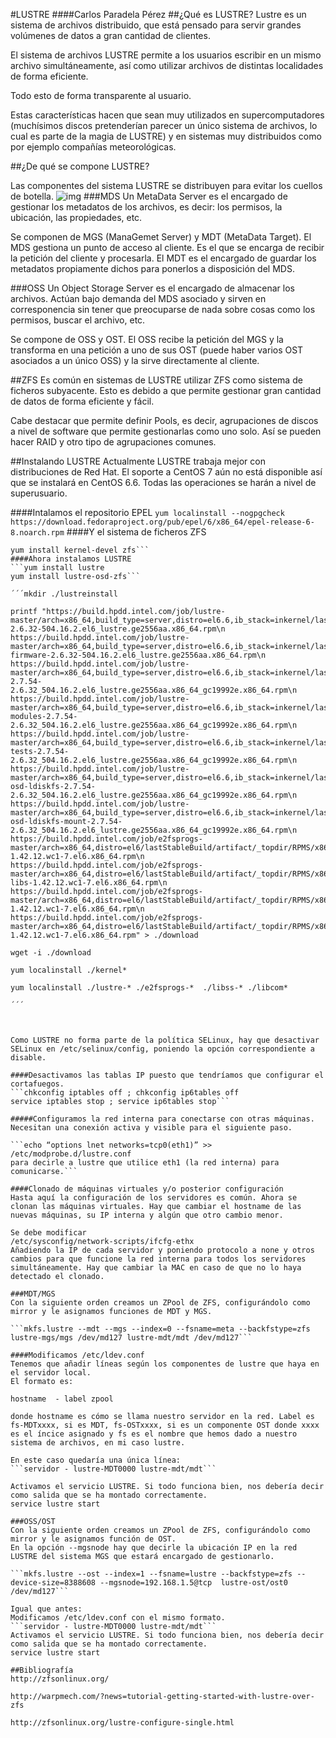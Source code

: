 #LUSTRE
####Carlos Paradela Pérez
##¿Qué es LUSTRE?
Lustre es un sistema de archivos distribuido, que está pensado para servir grandes volúmenes de datos a gran cantidad de clientes.

El sistema de archivos LUSTRE permite a los usuarios escribir en un mismo archivo simultáneamente, así como utilizar archivos de distintas localidades de forma eficiente.

Todo esto de forma transparente al usuario.

Estas características hacen que sean muy utilizados en supercomputadores (muchísimos discos pretenderían parecer un único sistema de archivos, lo cual es parte de la magia de LUSTRE) y en sistemas muy distribuidos como por ejemplo compañías meteorológicas.

##¿De qué se compone LUSTRE?

Las componentes del sistema LUSTRE se distribuyen para evitar los cuellos de botella.
![img](https://wiki.hpdd.intel.com/download/attachments/6586950/basic_layout.png?version=5&modificationDate=1304324082000&api=v2)
###MDS
Un MetaData Server es el encargado de gestionar los metadatos de los archivos, es decir: los permisos, la ubicación, las propiedades, etc.

Se componen de MGS (ManaGemet Server) y MDT (MetaData Target).
El MDS gestiona un punto de acceso al cliente. Es el que se encarga de recibir la petición del cliente y procesarla.
El MDT es el encargado de guardar los metadatos propiamente dichos para ponerlos a disposición del MDS.

###OSS
Un Object Storage Server es el encargado de almacenar los archivos. Actúan bajo demanda del MDS asociado y sirven en corresponencia sin tener que preocuparse de nada sobre cosas como los permisos, buscar el archivo, etc.

Se compone de OSS y OST.
El OSS recibe la petición del MGS y la transforma en una petición a uno de sus OST (puede haber varios OST asociados a un único OSS) y la sirve directamente al cliente.

##ZFS
Es común en sistemas de LUSTRE utilizar ZFS como sistema de ficheros subyacente. Esto es debido a que permite gestionar gran cantidad de datos de forma eficiente y fácil.

Cabe destacar que permite definir Pools, es decir, agrupaciones de discos a nivel de software que permite gestionarlas como uno solo. Así se pueden hacer RAID y otro tipo de agrupaciones comunes.

##Instalando LUSTRE
Actualmente LUSTRE trabaja mejor con distribuciones de Red Hat. El soporte a CentOS 7 aún no está disponible así que se instalará en CentOS 6.6. Todas las operaciones se harán a nivel de superusuario.

####Intalamos el repositorio EPEL
```yum localinstall --nogpgcheck https://download.fedoraproject.org/pub/epel/6/x86_64/epel-release-6-8.noarch.rpm```
####Y el sistema de ficheros ZFS
```yum localinstall --nogpgcheck http://archive.zfsonlinux.org/epel/zfs-release.el6.noarch.rpm
yum install kernel-devel zfs```
####Ahora instalamos LUSTRE
```yum install lustre
yum install lustre-osd-zfs```

´´´mkdir ./lustreinstall

printf "https://build.hpdd.intel.com/job/lustre-master/arch=x86_64,build_type=server,distro=el6.6,ib_stack=inkernel/lastStableBuild/artifact/artifacts/RPMS/x86_64/kernel-2.6.32-504.16.2.el6_lustre.ge2556aa.x86_64.rpm\n
https://build.hpdd.intel.com/job/lustre-master/arch=x86_64,build_type=server,distro=el6.6,ib_stack=inkernel/lastStableBuild/artifact/artifacts/RPMS/x86_64/kernel-firmware-2.6.32-504.16.2.el6_lustre.ge2556aa.x86_64.rpm\n
https://build.hpdd.intel.com/job/lustre-master/arch=x86_64,build_type=server,distro=el6.6,ib_stack=inkernel/lastStableBuild/artifact/artifacts/RPMS/x86_64/lustre-2.7.54-2.6.32_504.16.2.el6_lustre.ge2556aa.x86_64_gc19992e.x86_64.rpm\n
https://build.hpdd.intel.com/job/lustre-master/arch=x86_64,build_type=server,distro=el6.6,ib_stack=inkernel/lastStableBuild/artifact/artifacts/RPMS/x86_64/lustre-modules-2.7.54-2.6.32_504.16.2.el6_lustre.ge2556aa.x86_64_gc19992e.x86_64.rpm\n
https://build.hpdd.intel.com/job/lustre-master/arch=x86_64,build_type=server,distro=el6.6,ib_stack=inkernel/lastStableBuild/artifact/artifacts/RPMS/x86_64/lustre-tests-2.7.54-2.6.32_504.16.2.el6_lustre.ge2556aa.x86_64_gc19992e.x86_64.rpm\n
https://build.hpdd.intel.com/job/lustre-master/arch=x86_64,build_type=server,distro=el6.6,ib_stack=inkernel/lastStableBuild/artifact/artifacts/RPMS/x86_64/lustre-osd-ldiskfs-2.7.54-2.6.32_504.16.2.el6_lustre.ge2556aa.x86_64_gc19992e.x86_64.rpm\n
https://build.hpdd.intel.com/job/lustre-master/arch=x86_64,build_type=server,distro=el6.6,ib_stack=inkernel/lastStableBuild/artifact/artifacts/RPMS/x86_64/lustre-osd-ldiskfs-mount-2.7.54-2.6.32_504.16.2.el6_lustre.ge2556aa.x86_64_gc19992e.x86_64.rpm\n
https://build.hpdd.intel.com/job/e2fsprogs-master/arch=x86_64,distro=el6/lastStableBuild/artifact/_topdir/RPMS/x86_64/e2fsprogs-1.42.12.wc1-7.el6.x86_64.rpm\n
https://build.hpdd.intel.com/job/e2fsprogs-master/arch=x86_64,distro=el6/lastStableBuild/artifact/_topdir/RPMS/x86_64/e2fsprogs-libs-1.42.12.wc1-7.el6.x86_64.rpm\n
https://build.hpdd.intel.com/job/e2fsprogs-master/arch=x86_64,distro=el6/lastStableBuild/artifact/_topdir/RPMS/x86_64/libss-1.42.12.wc1-7.el6.x86_64.rpm\n
https://build.hpdd.intel.com/job/e2fsprogs-master/arch=x86_64,distro=el6/lastStableBuild/artifact/_topdir/RPMS/x86_64/libcom_err-1.42.12.wc1-7.el6.x86_64.rpm" > ./download

wget -i ./download

yum localinstall ./kernel*

yum localinstall ./lustre-* ./e2fsprogs-*  ./libss-* ./libcom*

´´´



Como LUSTRE no forma parte de la política SELinux, hay que desactivar SELinux en /etc/selinux/config, poniendo la opción correspondiente a disable.

####Desactivamos las tablas IP puesto que tendríamos que configurar el cortafuegos.
```chkconfig iptables off ; chkconfig ip6tables off
service iptables stop ; service ip6tables stop```

#####Configuramos la red interna para conectarse con otras máquinas. 
Necesitan una conexión activa y visible para el siguiente paso.

```echo “options lnet networks=tcp0(eth1)” >> /etc/modprobe.d/lustre.conf    
para decirle a lustre que utilice eth1 (la red interna) para comunicarse.```

####Clonado de máquinas virtuales y/o posterior configuración
Hasta aquí la configuración de los servidores es común. Ahora se clonan las máquinas virtuales. Hay que cambiar el hostname de las nuevas máquinas, su IP interna y algún que otro cambio menor.

Se debe modificar
/etc/sysconfig/network-scripts/ifcfg-ethx
Añadiendo la IP de cada servidor y poniendo protocolo a none y otros cambios para que funcione la red interna para todos los servidores simultáneamente. Hay que cambiar la MAC en caso de que no lo haya detectado el clonado.

###MDT/MGS
Con la siguiente orden creamos un ZPool de ZFS, configurándolo como mirror y le asignamos funciones de MDT y MGS.  

```mkfs.lustre --mdt --mgs --index=0 --fsname=meta --backfstype=zfs lustre-mgs/mgs /dev/md127 lustre-mdt/mdt /dev/md127```

####Modificamos /etc/ldev.conf
Tenemos que añadir líneas según los componentes de lustre que haya en el servidor local.
El formato es:

hostname  - label zpool

donde hostname es cómo se llama nuestro servidor en la red. Label es fs-MDTxxxx, si es MDT, fs-OSTxxxx, si es un componente OST donde xxxx es el íncice asignado y fs es el nombre que hemos dado a nuestro sistema de archivos, en mi caso lustre.

En este caso quedaría una única línea:
```servidor - lustre-MDT0000 lustre-mdt/mdt```

Activamos el servicio LUSTRE. Si todo funciona bien, nos debería decir como salida que se ha montado correctamente.
service lustre start 

###OSS/OST
Con la siguiente orden creamos un ZPool de ZFS, configurándolo como mirror y le asignamos función de OST.
En la opción --mgsnode hay que decirle la ubicación IP en la red LUSTRE del sistema MGS que estará encargado de gestionarlo.

```mkfs.lustre --ost --index=1 --fsname=lustre --backfstype=zfs --device-size=8388608 --mgsnode=192.168.1.5@tcp  lustre-ost/ost0 /dev/md127```

Igual que antes:
Modificamos /etc/ldev.conf con el mismo formato.
```servidor - lustre-MDT0000 lustre-mdt/mdt```
Activamos el servicio LUSTRE. Si todo funciona bien, nos debería decir como salida que se ha montado correctamente.
service lustre start 

##Bibliografía
http://zfsonlinux.org/

http://warpmech.com/?news=tutorial-getting-started-with-lustre-over-zfs

http://zfsonlinux.org/lustre-configure-single.html
